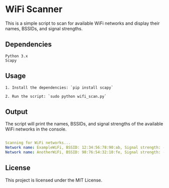 # WiFi Scanner

This is a simple script to scan for available WiFi networks and display their names, BSSIDs, and signal strengths.

## Dependencies

    Python 3.x
    Scapy

## Usage

    1. Install the dependencies: `pip install scapy`
    
    2. Run the script: `sudo python wifi_scan.py`

## Output

The script will print the names, BSSIDs, and signal strengths of the available WiFi networks in the console.

```yaml

Scanning for WiFi networks...
Network name: ExampleWiFi, BSSID: 12:34:56:78:90:ab, Signal strength: -63
Network name: AnotherWiFi, BSSID: 98:76:54:32:10:fe, Signal strength: -71
```

## License

This project is licensed under the MIT License.
